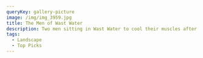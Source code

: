```yaml
---
queryKey: gallery-picture
image: /img/img_3959.jpg
title: The Men of Wast Water
description: Two men sitting in Wast Water to cool their muscles after climbing Scafell Pike
tags:
  - Landscape
  - Top Picks
---
```

